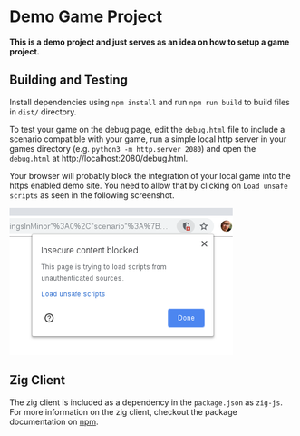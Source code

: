 # Demo Game Project

**This is a demo project and just serves as an idea on how to setup a game project.**


## Building and Testing
Install dependencies using `npm install` and run `npm run build` to build files in `dist/` directory.

To test your game on the debug page, edit the `debug.html` file to include a scenario compatible with your game, run a simple local http server in your games directory (e.g. `python3 -m http.server 2080`) and open the `debug.html` at http://localhost:2080/debug.html.

Your browser will probably block the integration of your local game into the https enabled demo site. You need to allow that by clicking on `Load unsafe scripts` as seen in the following screenshot.

![Screenshot](screenshot.png)

## Zig Client
The zig client is included as a dependency in the `package.json` as `zig-js`.
For more information on the zig client, checkout the package documentation
on [npm](https://www.npmjs.com/package/zig-js).
